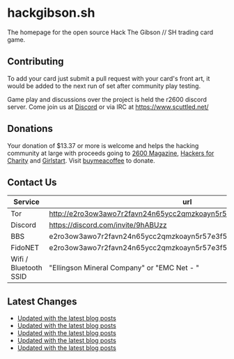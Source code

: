 # hackgibson.sh
The homepage for the open source Hack The Gibson // SH trading card game.


## Contributing

To add your card just submit a pull request with your card's front art, it would be added to the next run of set after community play testing.

Game play and discussions over the project is held the r2600 discord server. Come join us at [Discord](https://discord.com/invite/9hABUzz) or via IRC at https://www.scuttled.net/


## Donations

Your donation of $13.37 or more is welcome and helps the hacking community at large with proceeds going to [2600 Magazine](https://2600.com/), [Hackers for Charity](https://hackersforcharity.org) and [Girlstart](https://girlstart.org).  Visit [buymeacoffee](https://www.buymeacoffee.com/hackgibson.sh) to donate.


## Contact Us

Service | url
-|-
Tor | http://e2ro3ow3awo7r2favn24n65ycc2qmzkoayn5r57e3f56nvjwdcgg32ad.onion
Discord | https://discord.com/invite/9hABUzz
BBS | e2ro3ow3awo7r2favn24n65ycc2qmzkoayn5r57e3f56nvjwdcgg32ad.onion:23
FidoNET | e2ro3ow3awo7r2favn24n65ycc2qmzkoayn5r57e3f56nvjwdcgg32ad.onion:24554
Wifi / Bluetooth SSID | "Ellingson Mineral Company" or "EMC Net - <fidonet address>"

## Latest Changes
<!-- BLOG-POST-LIST:START -->
- [Updated with the latest blog posts](https://github.com/DFW2600/hackgibson.sh/commit/9c3cf6e8ed8036fd41584c6d9b286c83c8327583)
- [Updated with the latest blog posts](https://github.com/DFW2600/hackgibson.sh/commit/96dbcaefb5fb0dc9315105e41111b04951937727)
- [Updated with the latest blog posts](https://github.com/DFW2600/hackgibson.sh/commit/a3825d32718421a7a2debd81a233c2d6aea851a5)
- [Updated with the latest blog posts](https://github.com/DFW2600/hackgibson.sh/commit/8a908c8f2518b4f1aefe29bab4ff64a4010273b0)
- [Updated with the latest blog posts](https://github.com/DFW2600/hackgibson.sh/commit/fcecc392141943ec16f63aed1c4bb6751b25229a)
<!-- BLOG-POST-LIST:END -->
